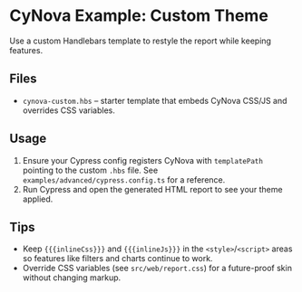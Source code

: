 # CyNova Example: Custom Theme

Use a custom Handlebars template to restyle the report while keeping features.

## Files
- `cynova-custom.hbs` – starter template that embeds CyNova CSS/JS and overrides CSS variables.

## Usage
1. Ensure your Cypress config registers CyNova with `templatePath` pointing to the custom `.hbs` file. See `examples/advanced/cypress.config.ts` for a reference.
2. Run Cypress and open the generated HTML report to see your theme applied.

## Tips
- Keep `{{{inlineCss}}}` and `{{{inlineJs}}}` in the `<style>`/`<script>` areas so features like filters and charts continue to work.
- Override CSS variables (see `src/web/report.css`) for a future-proof skin without changing markup.
